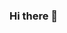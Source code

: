 ### Hi there 👋
 
<!--  If you want to collabrate a project in laravel then email me tm.aashish1@gmail.com -->
